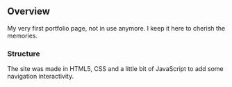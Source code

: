 ## Overview

My very first portfolio page, not in use anymore. I keep it here to cherish the memories.

### Structure

The site was made in HTML5, CSS and a little bit of JavaScript to add some navigation interactivity. 
